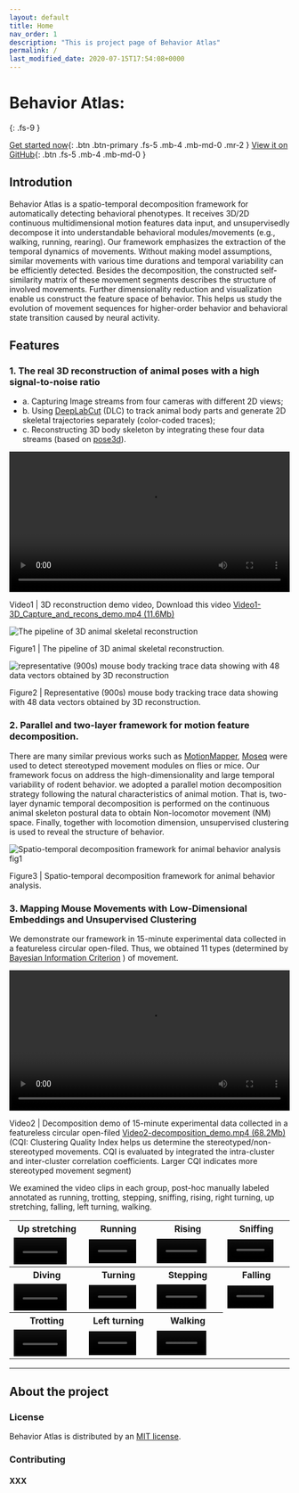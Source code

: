 ```yaml
---
layout: default
title: Home
nav_order: 1
description: "This is project page of Behavior Atlas"
permalink: /
last_modified_date: 2020-07-15T17:54:08+0000
---
```


# Behavior Atlas: 
{: .fs-9 }

[Get started now](#getting-started){: .btn .btn-primary .fs-5 .mb-4 .mb-md-0 .mr-2 } [View it on GitHub](https://github.com/huangkang314/HierBehaveTome){: .btn .fs-5 .mb-4 .mb-md-0 }

## Introdution
Behavior Atlas is a spatio-temporal decomposition framework for automatically detecting behavioral phenotypes. It receives 3D/2D continuous multidimensional motion features data input, and unsupervisedly decompose it into understandable behavioral modules/movements (e.g., walking, running, rearing). Our framework emphasizes the extraction of the temporal dynamics of movements. Without making model assumptions, similar movements with various time durations and temporal variability can be efficiently detected. Besides the decomposition, the constructed self-similarity matrix of these movement segments describes the structure of involved movements. Further dimensionality reduction and visualization enable us construct the feature space of behavior. This helps us study the evolution of movement sequences for higher-order behavior and behavioral state transition caused by neural activity. 

## Features
### 1. The real 3D reconstruction of animal poses with a high signal-to-noise ratio 
- a. Capturing Image streams from four cameras with different 2D views; 
- b. Using <a href="https://github.com/DeepLabCut/DeepLabCut" target="_blank">DeepLabCut</a> (DLC) to track animal body parts and generate 2D skeletal trajectories separately (color-coded traces); 
- c. Reconstructing 3D body skeleton by integrating these four data streams (based on <a href="https://github.com/SwathiSheshadri/pose3d" target="_blank">pose3d</a>).

<video width="100%" height = "auto" controls="controls">
  <source type="video/mp4" src="http://bcbdi.siat.ac.cn/BehaviorAtlas/Video1-3D_Capture_and_recons_demo.mp4"></source>
  Your browser does not support the video tag.
</video>

Video1 | 3D reconstruction demo video, Download this video <a href="http://bcbdi.siat.ac.cn/BehaviorAtlas/Video1-3D_Capture_and_recons_demo.mp4" target="_blank">Video1-3D_Capture_and_recons_demo.mp4 (11.6Mb)</a>

![The pipeline of 3D animal skeletal reconstruction](https://behavioratlas.netlify.app/imgs/3Dpipeline.svg "Figure1") 

Figure1 | The pipeline of 3D animal skeletal reconstruction. 

![representative (900s) mouse body tracking trace data showing with 48 data vectors obtained by 3D reconstruction](https://behavioratlas.netlify.app/imgs/3DskeletalTrace.png "Figure2") 

Figure2 | Representative (900s) mouse body tracking trace data showing with 48 data vectors obtained by 3D reconstruction. 

### 2. Parallel and two-layer framework for motion feature decomposition.

There are many similar previous works such as <a href="https://github.com/gordonberman/MotionMapper" target="_blank">MotionMapper</a>, <a href="http://datta.hms.harvard.edu/research/behavioral-analysis" target="_blank">Moseq</a> were used to detect stereotyped movement modules on flies or mice. Our framework focus on address the high-dimensionality and large temporal variability of rodent behavior. we adopted a parallel motion decomposition strategy following the natural characteristics of animal motion. That is, two-layer dynamic temporal decomposition is performed on the continuous animal skeleton postural data to obtain Non-locomotor movement (NM) space. Finally, together with locomotion dimension, unsupervised clustering is used to reveal the structure of behavior.

![Spatio-temporal decomposition framework for animal behavior analysis fig1](https://behavioratlas.netlify.app/imgs/fig1.svg "Figure3")

Figure3 | Spatio-temporal decomposition framework for animal behavior analysis. 


### 3. Mapping Mouse Movements with Low-Dimensional Embeddings and Unsupervised Clustering

We demonstrate our framework in 15-minute experimental data collected in a featureless circular open-filed. Thus, we obtained 11 types (determined by <a href="https://pubmed.ncbi.nlm.nih.gov/27818791" target="_blank">Bayesian Information Criterion</a> ) of movement. 

<video width="100%" height = "auto" controls="controls">
  <source type="video/mp4" src="http://bcbdi.siat.ac.cn/BehaviorAtlas/Video2-decomposition_demo.mp4"></source>
</video>

Video2 | Decomposition demo of 15-minute experimental data collected in a featureless circular open-filed <a href="http://bcbdi.siat.ac.cn/BehaviorAtlas/Video2-decomposition_demo.mp4" target="_blank">Video2-decomposition_demo.mp4 (68.2Mb)</a> (CQI: Clustering Quality Index helps us determine the stereotyped/non-stereotyped movements. CQI is evaluated by integrated  the intra-cluster and inter-cluster correlation coefficients. Larger CQI indicates more stereotyped movement segment)

We examined the video clips in each group, post-hoc manually labeled annotated as running, trotting, stepping, sniffing, rising, right turning, up stretching, falling, left turning, walking.   

<table class="table">
<tbody>
      <tr>
        <th>Up stretching</th>
        <th>Running</th>
        <th>Rising</th>
        <th>Sniffing</th>
      </tr>
      <tr>
        <td>
          <video width="80%" height = "auto" controls preload="none">
            <source type="video/mp4" src="http://bcbdi.siat.ac.cn/BehaviorAtlas/Video_seg/1-up_stretching.mp4"></source>
          </video>
        </td>
        <td>
          <video width="80%" height = "auto" controls preload="none">
            <source type="video/mp4" src="http://bcbdi.siat.ac.cn/BehaviorAtlas/Video_seg/2-running.mp4"></source>
          </video>
        </td>
        <td>
          <video width="80%" height = "auto" controls preload="none">
            <source type="video/mp4" src="http://bcbdi.siat.ac.cn/BehaviorAtlas/Video_seg/3-rising.mp4"></source>
          </video>
        </td>
        <td>
          <video width="80%" height = "auto" controls preload="none">
            <source type="video/mp4" src="http://bcbdi.siat.ac.cn/BehaviorAtlas/Video_seg/4-sniffing.mp4"></source>
          </video>
        </td>
      </tr>
      <tr>
        <th>Diving</th>
        <th>Turning</th>
        <th>Stepping</th>
        <th>Falling</th>
      </tr>
      <tr>
        <td>
          <video width="80%" height = "auto" controls preload="none">
            <source type="video/mp4" src="http://bcbdi.siat.ac.cn/BehaviorAtlas/Video_seg/5-diving.mp4"></source>
          </video>
        </td>
        <td>
          <video width="80%" height = "auto" controls preload="none">
            <source type="video/mp4" src="http://bcbdi.siat.ac.cn/BehaviorAtlas/Video_seg/6-right_turning.mp4"></source>
          </video>
        </td>
        <td>
          <video width="80%" height = "auto" controls preload="none">
            <source type="video/mp4" src="http://bcbdi.siat.ac.cn/BehaviorAtlas/Video_seg/7-stepping.mp4"></source>
          </video>
        </td>
        <td>
          <video width="80%" height = "auto" controls preload="none">
            <source type="video/mp4" src="http://bcbdi.siat.ac.cn/BehaviorAtlas/Video_seg/8-falling.mp4"></source>
          </video>
        </td>
      </tr>
      <tr>
        <th>Trotting</th>
        <th>Left turning</th>
        <th>Walking</th>
      </tr>
      <tr>
        <td>
          <video width="80%" height = "auto" controls preload="none">
            <source type="video/mp4" src="http://bcbdi.siat.ac.cn/BehaviorAtlas/Video_seg/9-trotting.mp4"></source>
          </video>
        </td>
        <td>
          <video width="80%" height = "auto" controls preload="none">
            <source type="video/mp4" src="http://bcbdi.siat.ac.cn/BehaviorAtlas/Video_seg/10-left_turning.mp4"></source>
          </video>
        </td>
        <td>
          <video width="80%" height = "auto" controls preload="none">
            <source type="video/mp4" src="http://bcbdi.siat.ac.cn/BehaviorAtlas/Video_seg/11-walking.mp4"></source>
          </video>
        </td>
        <td> </td>
      </tr>
    </tbody>
  </table>



---




## About the project



### License

Behavior Atlas is distributed by an [MIT license](https://en.wikipedia.org/wiki/MIT_License).

### Contributing


#### XXX


